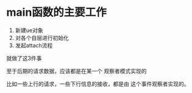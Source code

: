 # main函数的主要工作
1. 新建ue对象
2. 对各个自层进行初始化
3. 发起attach流程

就做了这3件事

至于后期的请求数据，应该都是在某一个
观察者模式实现的


比如一些上行的请求，一些下行信息的接收，都是由
这个事件观察者实现的。